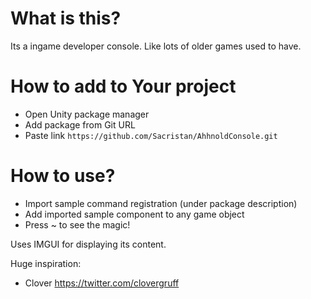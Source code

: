# What is this?
Its a ingame developer console. Like lots of older games used to have.

# How to add to Your project
* Open Unity package manager
* Add package from Git URL
* Paste link `https://github.com/Sacristan/AhhnoldConsole.git`

# How to use?
* Import sample command registration (under package description)
* Add imported sample component to any game object
* Press ~ to see the magic!

Uses IMGUI for displaying its content.

Huge inspiration:
* Clover https://twitter.com/clovergruff
